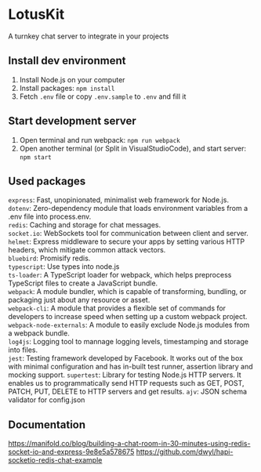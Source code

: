 # LotusKit
A turnkey chat server to integrate in your projects

## Install dev environment
1. Install Node.js on your computer
2. Install packages: `npm install`
3. Fetch `.env` file or copy `.env.sample` to `.env` and fill it

## Start development server
1. Open terminal and run webpack: `npm run webpack`
2. Open another terminal (or Split in VisualStudioCode), and start server: `npm start`

## Used packages
`express`: Fast, unopinionated, minimalist web framework for Node.js.  
`dotenv`: Zero-dependency module that loads environment variables from a .env file into process.env.  
`redis`: Caching and storage for chat messages.  
`socket.io`: WebSockets tool for communication between client and server.  
`helmet`: Express middleware to secure your apps by setting various HTTP headers, which mitigate common attack vectors.  
`bluebird`: Promisify redis.  
`typescript`: Use types into node.js  
`ts-loader`: A TypeScript loader for webpack, which helps preprocess TypeScript files to create a JavaScript bundle.  
`webpack`: A module bundler, which is capable of transforming, bundling, or packaging just about any resource or asset.  
`webpack-cli`: A module that provides a flexible set of commands for developers to increase speed when setting up a custom webpack project.  
`webpack-node-externals`: A module to easily exclude Node.js modules from a webpack bundle.  
`log4js`: Logging tool to mannage logging levels, timestamping and storage into files.  
`jest`: Testing framework developed by Facebook. It works out of the box with minimal configuration and has in-built test runner, assertion library and mocking support.
`supertest`: Library for testing Node.js HTTP servers. It enables us to programmatically send HTTP requests such as GET, POST, PATCH, PUT, DELETE to HTTP servers and get results.
`ajv`: JSON schema validator for config.json

## Documentation
https://manifold.co/blog/building-a-chat-room-in-30-minutes-using-redis-socket-io-and-express-9e8e5a578675
https://github.com/dwyl/hapi-socketio-redis-chat-example